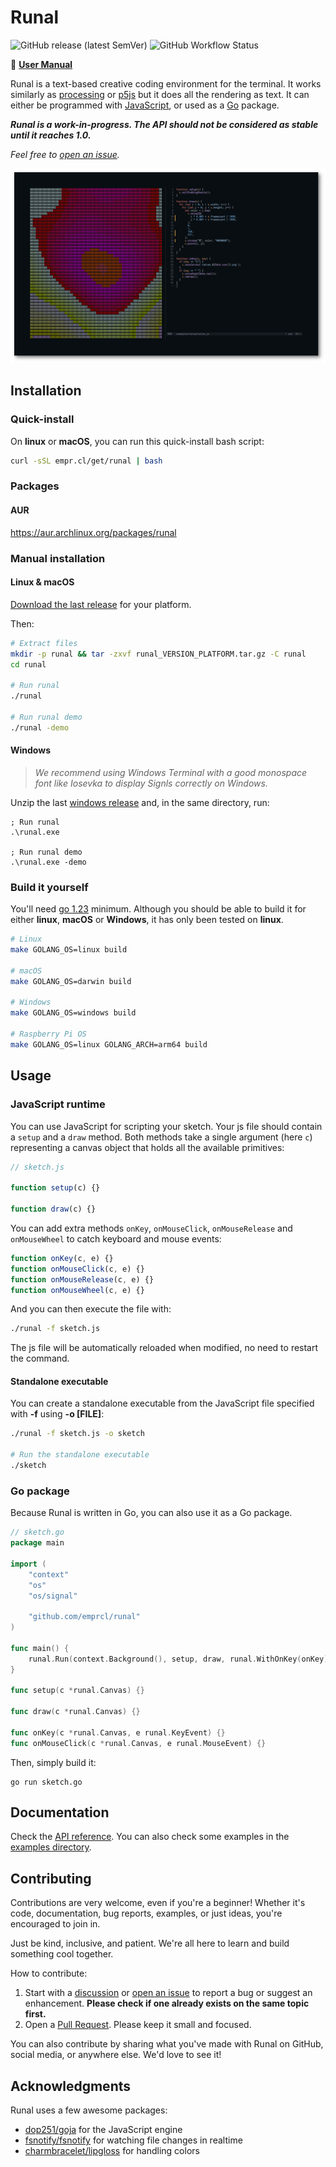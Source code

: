 # Runal

![GitHub release (latest SemVer)](https://img.shields.io/github/v/release/emprcl/runal) ![GitHub Workflow Status](https://img.shields.io/github/actions/workflow/status/emprcl/runal/build.yml)

:notebook: **[User Manual](https://empr.cl/runal/)**

Runal is a text-based creative coding environment for the terminal. It works similarly as [processing](https://processing.org/) or [p5js](https://p5js.org/) but it does all the rendering as text. It can either be programmed with [JavaScript](https://developer.mozilla.org/en-US/docs/Web/JavaScript), or used as a [Go](https://go.dev/) package.

**_Runal is a work-in-progress. The API should not be considered as stable until it reaches 1.0._**

_Feel free to [open an issue](https://github.com/emprcl/runal/issues/new)._

![signls screenshot](/docs/screenshot.png)

## Installation

### Quick-install

On **linux** or **macOS**, you can run this quick-install bash script:
```sh
curl -sSL empr.cl/get/runal | bash
```

### Packages

#### AUR

https://aur.archlinux.org/packages/runal

### Manual installation

#### Linux & macOS

[Download the last release](https://github.com/emprcl/runal/releases) for your platform.

Then:
```sh
# Extract files
mkdir -p runal && tar -zxvf runal_VERSION_PLATFORM.tar.gz -C runal
cd runal

# Run runal
./runal

# Run runal demo
./runal -demo
```

#### Windows

> _We recommend using Windows Terminal with a good monospace font like Iosevka to display Signls correctly on Windows._

Unzip the last [windows release](https://github.com/emprcl/runal/releases) and, in the same directory, run:
```winbatch
; Run runal
.\runal.exe

; Run runal demo
.\runal.exe -demo
```

### Build it yourself

You'll need [go 1.23](https://go.dev/dl/) minimum.
Although you should be able to build it for either **linux**, **macOS** or **Windows**, it has only been tested on **linux**.

```sh
# Linux
make GOLANG_OS=linux build

# macOS
make GOLANG_OS=darwin build

# Windows
make GOLANG_OS=windows build

# Raspberry Pi OS
make GOLANG_OS=linux GOLANG_ARCH=arm64 build
```


## Usage

### JavaScript runtime

You can use JavaScript for scripting your sketch. Your js file should contain a `setup` and a `draw` method. Both methods take a single argument (here `c`) representing a canvas object that holds all the available primitives:
```js
// sketch.js

function setup(c) {}

function draw(c) {}
```

You can add extra methods `onKey`, `onMouseClick`, `onMouseRelease` and `onMouseWheel` to catch keyboard and mouse events:
```js
function onKey(c, e) {}
function onMouseClick(c, e) {}
function onMouseRelease(c, e) {}
function onMouseWheel(c, e) {}
````

And you can then execute the file with:
```sh
./runal -f sketch.js
```

The js file will be automatically reloaded when modified, no need to restart the command.

#### Standalone executable

You can create a standalone executable from the JavaScript file specified with **-f** using **-o [FILE]**:
```sh
./runal -f sketch.js -o sketch

# Run the standalone executable
./sketch
```

### Go package

Because Runal is written in Go, you can also use it as a Go package.

```go
// sketch.go
package main

import (
	"context"
	"os"
	"os/signal"

	"github.com/emprcl/runal"
)

func main() {
	runal.Run(context.Background(),	setup, draw, runal.WithOnKey(onKey), runal.WithOnMouseClick(onMouseClick))
}

func setup(c *runal.Canvas) {}

func draw(c *runal.Canvas) {}

func onKey(c *runal.Canvas, e runal.KeyEvent) {}
func onMouseClick(c *runal.Canvas, e runal.MouseEvent) {}
```

Then, simply build it:
```
go run sketch.go
```

## Documentation

Check the [API reference](https://empr.cl/runal/#reference).
You can also check some examples in the [examples directory](https://github.com/emprcl/runal/tree/main/examples).

## Contributing

Contributions are very welcome, even if you're a beginner! Whether it's code, documentation, bug reports, examples, or just ideas, you're encouraged to join in.

Just be kind, inclusive, and patient. We're all here to learn and build something cool together.

How to contribute:
  1) Start with a [discussion](https://github.com/emprcl/runal/discussions) or [open an issue](https://github.com/emprcl/runal/issues) to report a bug or suggest an enhancement. **Please check if one already exists on the same topic first.**
  2) Open a [Pull Request](https://github.com/emprcl/runal/pulls). Please keep it small and focused.

You can also contribute by sharing what you've made with Runal on GitHub, social media, or anywhere else. We'd love to see it!

## Acknowledgments

Runal uses a few awesome packages:
 - [dop251/goja](https://github.com/dop251/goja) for the JavaScript engine
 - [fsnotify/fsnotify](https://github.com/fsnotify/fsnotify) for watching file changes in realtime
 - [charmbracelet/lipgloss](https://github.com/charmbracelet/lipgloss) for handling colors
